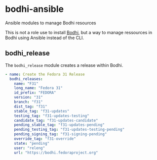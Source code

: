 # bodhi-ansible
 Ansible modules to manage Bodhi resources

This is not a role use to install [Bodhi](https://github.com/fedora-infra/bodhi), but a way to manage ressources in Bodhi using Ansible instead of the CLI.

## bodhi_release

The `bodhi_release` module creates a release within Bodhi.

```yaml
- name: Create the Fedora 31 Release
  bodhi_releases:
    name: "F31"
    long_name: "Fedora 31"
    id_prefix: "FEDORA"
    version: "31"
    branch: "f31"
    dist_tag: "f31"
    stable_tag: "f31-updates"
    testing_tag: "f31-updates-testing"
    candidate_tag: "f31-updates-candidate"
    pending_stable_tag: "f31-updates-pending"
    pending_testing_tag: "f31-updates-testing-pending"
    pending_signing_tag: "f31-signing-pending"
    override_tag: "f31-override"
    state: "pending"
    user: "releng"
    url: "https://bodhi.fedoraproject.org"
```
